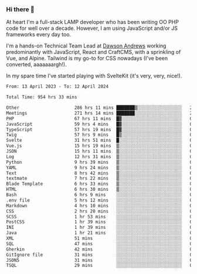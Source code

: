 ### Hi there 👋

<!--
**JamesNock/JamesNock** is a ✨ _special_ ✨ repository because its `README.md` (this file) appears on your GitHub profile.

Here are some ideas to get you started:

- 🔭 I’m currently working on ...
- 🌱 I’m currently learning ...
- 👯 I’m looking to collaborate on ...
- 🤔 I’m looking for help with ...
- 💬 Ask me about ...
- 📫 How to reach me: ...
- 😄 Pronouns: ...
- ⚡ Fun fact: ...
-->
At heart I'm a full-stack LAMP developer who has been writing OO PHP code for well over a decade. However, I am using JavaScript and/or JS frameworks every day too.

I'm a hands-on Technical Team Lead at [Dawson Andrews](https://www.dawsonandrews.com/) working predominantly with JavaScript, React and CraftCMS, with a sprinkling of Vue, and Alpine. Tailwind is my go-to for CSS nowadays (I've been converted, aaaaaaargh!).

In my spare time I've started playing with SvelteKit (it's very, very, nice!).

<!--START_SECTION:waka-->

```txt
From: 13 April 2023 - To: 12 April 2024

Total Time: 954 hrs 33 mins

Other                     286 hrs 11 mins ███████▒░░░░░░░░░░░░░░░░░   29.99 %
Meetings                  271 hrs 14 mins ███████░░░░░░░░░░░░░░░░░░   28.42 %
PHP                       67 hrs 11 mins  █▓░░░░░░░░░░░░░░░░░░░░░░░   07.04 %
JavaScript                59 hrs 4 mins   █▓░░░░░░░░░░░░░░░░░░░░░░░   06.19 %
TypeScript                57 hrs 19 mins  █▓░░░░░░░░░░░░░░░░░░░░░░░   06.01 %
Twig                      57 hrs 9 mins   █▒░░░░░░░░░░░░░░░░░░░░░░░   05.99 %
Svelte                    31 hrs 51 mins  █░░░░░░░░░░░░░░░░░░░░░░░░   03.34 %
Vue.js                    15 hrs 19 mins  ▒░░░░░░░░░░░░░░░░░░░░░░░░   01.61 %
JSON                      15 hrs 11 mins  ▒░░░░░░░░░░░░░░░░░░░░░░░░   01.59 %
Log                       12 hrs 31 mins  ▒░░░░░░░░░░░░░░░░░░░░░░░░   01.31 %
Python                    9 hrs 39 mins   ▒░░░░░░░░░░░░░░░░░░░░░░░░   01.01 %
YAML                      9 hrs 24 mins   ▒░░░░░░░░░░░░░░░░░░░░░░░░   00.99 %
Text                      8 hrs 42 mins   ▒░░░░░░░░░░░░░░░░░░░░░░░░   00.91 %
textmate                  7 hrs 22 mins   ▒░░░░░░░░░░░░░░░░░░░░░░░░   00.77 %
Blade Template            6 hrs 33 mins   ▒░░░░░░░░░░░░░░░░░░░░░░░░   00.69 %
HTML                      6 hrs 30 mins   ▒░░░░░░░░░░░░░░░░░░░░░░░░   00.68 %
Bash                      6 hrs 9 mins    ░░░░░░░░░░░░░░░░░░░░░░░░░   00.65 %
.env file                 5 hrs 12 mins   ░░░░░░░░░░░░░░░░░░░░░░░░░   00.55 %
Markdown                  4 hrs 10 mins   ░░░░░░░░░░░░░░░░░░░░░░░░░   00.44 %
CSS                       2 hrs 20 mins   ░░░░░░░░░░░░░░░░░░░░░░░░░   00.25 %
SCSS                      1 hr 53 mins    ░░░░░░░░░░░░░░░░░░░░░░░░░   00.20 %
PostCSS                   1 hr 39 mins    ░░░░░░░░░░░░░░░░░░░░░░░░░   00.17 %
INI                       1 hr 39 mins    ░░░░░░░░░░░░░░░░░░░░░░░░░   00.17 %
Java                      1 hr 21 mins    ░░░░░░░░░░░░░░░░░░░░░░░░░   00.14 %
XML                       51 mins         ░░░░░░░░░░░░░░░░░░░░░░░░░   00.09 %
SQL                       47 mins         ░░░░░░░░░░░░░░░░░░░░░░░░░   00.08 %
Gherkin                   42 mins         ░░░░░░░░░░░░░░░░░░░░░░░░░   00.07 %
GitIgnore file            31 mins         ░░░░░░░░░░░░░░░░░░░░░░░░░   00.05 %
JSON5                     31 mins         ░░░░░░░░░░░░░░░░░░░░░░░░░   00.05 %
TSQL                      29 mins         ░░░░░░░░░░░░░░░░░░░░░░░░░   00.05 %
```

<!--END_SECTION:waka-->
